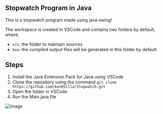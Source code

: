 ## Stopwatch Program in Java
This is a stopwatch program made using java swing!

The workspace is created in VSCode and contains two folders by default, where:

- `src`: the folder to maintain sources
- `bin`: the compiled output files will be generated in this folder by default.

## Steps
1. Install the Java Extension Pack for Java using VSCode
2. Clone the repository using the command `git clone https://github.com/ken85illo/Stopwatch.git`
3. Open the folder in VSCode
4. Run the Main.java file

![image](https://github.com/user-attachments/assets/a535d4e4-b07e-4f14-839c-3d1247d67804)

